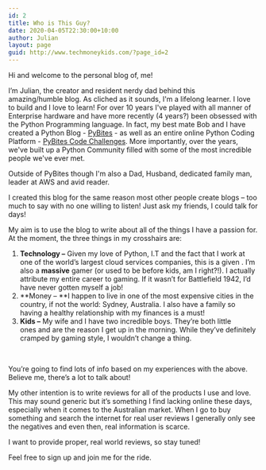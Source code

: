 ```yaml
---
id: 2
title: Who is This Guy?
date: 2020-04-05T22:30:00+10:00
author: Julian
layout: page
guid: http://www.techmoneykids.com/?page_id=2
---
```

Hi and welcome to the personal blog of, me!

I&#8217;m Julian, the creator and resident nerdy dad behind this amazing/humble blog. As cliched as it sounds, I'm a lifelong learner. I love to build and I love to learn! For over 10 years I've played with all manner of Enterprise hardware and have more recently (4 years?) been obsessed with the Python Programming language. In fact, my best mate Bob and I have created a Python Blog - [PyBites](https://pybit.es) - as well as an entire online Python Coding Platform - [PyBites Code Challenges](https://codechalleng.es). More importantly, over the years, we've built up a Python Community filled with some of the most incredible people we've ever met.

Outside of PyBites though I'm also a Dad, Husband, dedicated family man, leader at AWS and avid reader.

I created this blog for the same reason most other people create blogs &#8211; too much to say with no one willing to listen! Just ask my friends, I could talk for days!

My aim is to use the blog to write about all of the things I have a passion for. At the moment, the three things in my crosshairs are:

  1. **Technology &#8211;** Given my love of Python, I.T and the fact that I work at one of the world&#8217;s largest cloud services companies, this is a given . I&#8217;m also a **massive** gamer (or used to be before kids, am I right?!). I actually attribute my entire career to gaming. If it wasn&#8217;t for Battlefield 1942, I&#8217;d have never gotten myself a job!
  2. **Money &#8211; **I happen to live in one of the most expensive cities in the country, if not the world: Sydney, Australia. I also have a family so having a healthy relationship with my finances is a must!
  3. **Kids &#8211;** My wife and I have two incredible boys. They&#8217;re both little ones and are the reason I get up in the morning. While they&#8217;ve definitely cramped by gaming style, I wouldn&#8217;t change a thing.

&nbsp;

You&#8217;re going to find lots of info based on my experiences with the above. Believe me, there&#8217;s a lot to talk about!

My other intention is to write reviews for all of the products I use and love. This may sound generic but it&#8217;s something I find lacking online these days, especially when it comes to the Australian market. When I go to buy something and search the internet for real user reviews I generally only see the negatives and even then, real information is scarce.

I want to provide proper, real world reviews, so stay tuned!

Feel free to sign up and join me for the ride.